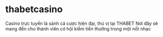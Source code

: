 # thabetcasino
Casino trực tuyến là sảnh cá cược hiện đại, thú vị tại THABET Nơi đây sẽ mang đến cho thành viên cơ hội kiếm tiền thưởng trong một nốt nhạc
